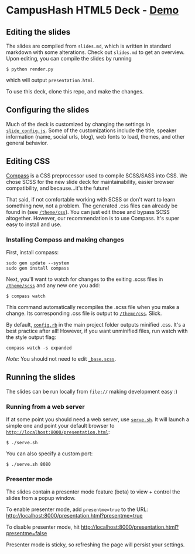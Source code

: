 # CampusHash HTML5 Deck - [Demo](http://campushash.github.io/deck/)

## Editing the slides

The slides are compiled from `slides.md`, which is written in standard markdown with some alterations. Check out `slides.md` to get an overview. Upon editing, you can compile the slides by running

```
$ python render.py
```

which will output `presentation.html`.

To use this deck, clone this repo, and make the changes.

## Configuring the slides

Much of the deck is customized by changing the settings in [`slide_config.js`](slide_config.js).
Some of the customizations include the title, speaker
information (name, social urls, blog), web fonts to load, themes, and other
general behavior.

## Editing CSS

[Compass](http://compass-style.org/install/) is a CSS preprocessor used to compile
SCSS/SASS into CSS. We chose SCSS for the new slide deck for maintainability,
easier browser compatibility, and because...it's the future!

That said, if not comfortable working with SCSS or don't want to learn something
new, not a problem. The generated .css files can already be found in
(see [`/theme/css`](theme/css)). You can just edit those and bypass SCSS altogether.
However, our recommendation is to use Compass. It's super easy to install and use.

### Installing Compass and making changes

First, install compass:

    sudo gem update --system
    sudo gem install compass

Next, you'll want to watch for changes to the exiting .scss files in [`/theme/scss`](theme/scss)
and any new one you add:

```
$ compass watch
```

This command automatically recompiles the .scss file when you make a change.
Its corresponding .css file is output to [`/theme/css`](theme/css). Slick.

By default, [`config.rb`](config.rb) in the main project folder outputs minified
.css. It's a best practice after all! However, if you want unminified files,
run watch with the style output flag:
```
compass watch -s expanded
```

*Note:* You should not need to edit [`_base.scss`](theme/scss/_base.scss).

## Running the slides

The slides can be run locally from `file://` making development easy :)

### Running from a web server

If at some point you should need a web server, use [`serve.sh`](serve.sh). It will
launch a simple one and point your default browser to [`http://localhost:8000/presentation.html`](http://localhost:8000/presentation.html):
```
$ ./serve.sh
```

You can also specify a custom port:
```
$ ./serve.sh 8080
```

### Presenter mode

The slides contain a presenter mode feature (beta) to view + control the slides
from a popup window.

To enable presenter mode, add `presentme=true` to the URL: [http://localhost:8000/presentation.html?presentme=true](http://localhost:8000/presentation.html?presentme=true)

To disable presenter mode, hit [http://localhost:8000/presentation.html?presentme=false](http://localhost:8000/presentation.html?presentme=false)

Presenter mode is sticky, so refreshing the page will persist your settings.